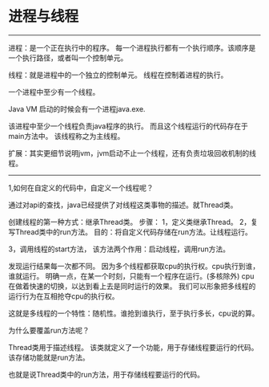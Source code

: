 # 进程与线程
---

进程：是一个正在执行中的程序。
		每一个进程执行都有一个执行顺序。该顺序是一个执行路径，或者叫一个控制单元。

线程：就是进程中的一个独立的控制单元。
		线程在控制着进程的执行。

一个进程中至少有一个线程。



Java VM  启动的时候会有一个进程java.exe.

该进程中至少一个线程负责java程序的执行。
而且这个线程运行的代码存在于main方法中。
该线程称之为主线程。

扩展：其实更细节说明jvm，jvm启动不止一个线程，还有负责垃圾回收机制的线程。


---
1,如何在自定义的代码中，自定义一个线程呢？

通过对api的查找，java已经提供了对线程这类事物的描述。就Thread类。

创建线程的第一种方式：继承Thread类。
步骤：
1，定义类继承Thread。
2，复写Thread类中的run方法。
	目的：将自定义代码存储在run方法。让线程运行。

3，调用线程的start方法，
	该方法两个作用：启动线程，调用run方法。



发现运行结果每一次都不同。
因为多个线程都获取cpu的执行权。cpu执行到谁，谁就运行。
明确一点，在某一个时刻，只能有一个程序在运行。(多核除外)
cpu在做着快速的切换，以达到看上去是同时运行的效果。
我们可以形象把多线程的运行行为在互相抢夺cpu的执行权。

这就是多线程的一个特性：随机性。谁抢到谁执行，至于执行多长，cpu说的算。



为什么要覆盖run方法呢？

Thread类用于描述线程。
该类就定义了一个功能，用于存储线程要运行的代码。该存储功能就是run方法。

也就是说Thread类中的run方法，用于存储线程要运行的代码。